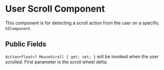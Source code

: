 # User Scroll Component

This component is for detecting a scroll action from the user on a specific `UIComponent`.

## Public Fields

`Action<float>? MouseScroll { get; set; }` will be invoked when the user scrolled. First parameter is the scroll wheel delta.
